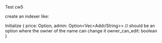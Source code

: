 Test cw5 

create an indexer like:

Initialize {
    price: Option<Coin>,
    admin: Option<Vec<Addr/String>>     // should be an option where the owner of the name can change it
    owner_can_edit: boolean
}
